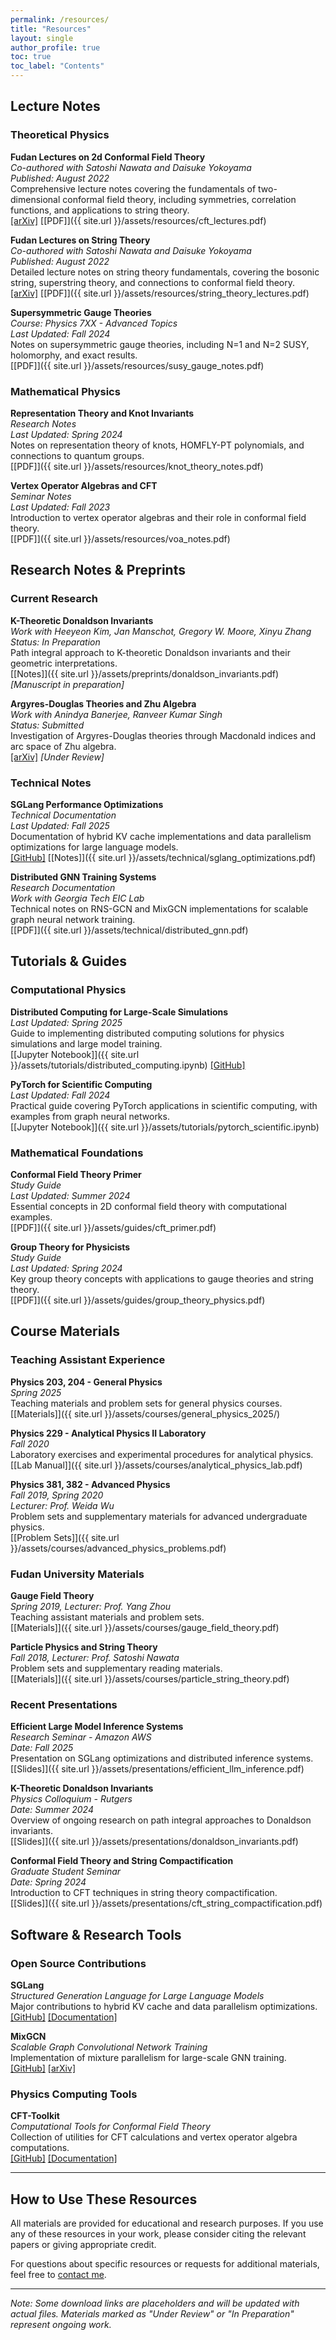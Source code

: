 ```yaml
---
permalink: /resources/
title: "Resources"
layout: single
author_profile: true
toc: true
toc_label: "Contents"
---
```


## Lecture Notes

### Theoretical Physics

**Fudan Lectures on 2d Conformal Field Theory**  
*Co-authored with Satoshi Nawata and Daisuke Yokoyama*  
*Published: August 2022*  
Comprehensive lecture notes covering the fundamentals of two-dimensional conformal field theory, including symmetries, correlation functions, and applications to string theory.  
[[arXiv]](https://arxiv.org/abs/2208.05180) [[PDF]]({{ site.url }}/assets/resources/cft_lectures.pdf)

**Fudan Lectures on String Theory**  
*Co-authored with Satoshi Nawata and Daisuke Yokoyama*  
*Published: August 2022*  
Detailed lecture notes on string theory fundamentals, covering the bosonic string, superstring theory, and connections to conformal field theory.  
[[arXiv]](https://arxiv.org/abs/2208.05179) [[PDF]]({{ site.url }}/assets/resources/string_theory_lectures.pdf)

**Supersymmetric Gauge Theories**  
*Course: Physics 7XX - Advanced Topics*  
*Last Updated: Fall 2024*  
Notes on supersymmetric gauge theories, including N=1 and N=2 SUSY, holomorphy, and exact results.  
[[PDF]]({{ site.url }}/assets/resources/susy_gauge_notes.pdf)

### Mathematical Physics

**Representation Theory and Knot Invariants**  
*Research Notes*  
*Last Updated: Spring 2024*  
Notes on representation theory of knots, HOMFLY-PT polynomials, and connections to quantum groups.  
[[PDF]]({{ site.url }}/assets/resources/knot_theory_notes.pdf)

**Vertex Operator Algebras and CFT**  
*Seminar Notes*  
*Last Updated: Fall 2023*  
Introduction to vertex operator algebras and their role in conformal field theory.  
[[PDF]]({{ site.url }}/assets/resources/voa_notes.pdf)

## Research Notes & Preprints

### Current Research

**K-Theoretic Donaldson Invariants**  
*Work with Heeyeon Kim, Jan Manschot, Gregory W. Moore, Xinyu Zhang*  
*Status: In Preparation*  
Path integral approach to K-theoretic Donaldson invariants and their geometric interpretations.  
[[Notes]]({{ site.url }}/assets/preprints/donaldson_invariants.pdf) *[Manuscript in preparation]*

**Argyres-Douglas Theories and Zhu Algebra**  
*Work with Anindya Banerjee, Ranveer Kumar Singh*  
*Status: Submitted*  
Investigation of Argyres-Douglas theories through Macdonald indices and arc space of Zhu algebra.  
[[arXiv]](https://arxiv.org/abs/2507.06294) *[Under Review]*

### Technical Notes

**SGLang Performance Optimizations**  
*Technical Documentation*  
*Last Updated: Fall 2025*  
Documentation of hybrid KV cache implementations and data parallelism optimizations for large language models.  
[[GitHub]](https://github.com/sgl-project/sglang) [[Notes]]({{ site.url }}/assets/technical/sglang_optimizations.pdf)

**Distributed GNN Training Systems**  
*Research Documentation*  
*Work with Georgia Tech EIC Lab*  
Technical notes on RNS-GCN and MixGCN implementations for scalable graph neural network training.  
[[PDF]]({{ site.url }}/assets/technical/distributed_gnn.pdf)

## Tutorials & Guides

### Computational Physics

**Distributed Computing for Large-Scale Simulations**  
*Last Updated: Spring 2025*  
Guide to implementing distributed computing solutions for physics simulations and large model training.  
[[Jupyter Notebook]]({{ site.url }}/assets/tutorials/distributed_computing.ipynb) [[GitHub]](https://github.com/RunkaiTao/distributed-physics)

**PyTorch for Scientific Computing**  
*Last Updated: Fall 2024*  
Practical guide covering PyTorch applications in scientific computing, with examples from graph neural networks.  
[[Jupyter Notebook]]({{ site.url }}/assets/tutorials/pytorch_scientific.ipynb)

### Mathematical Foundations

**Conformal Field Theory Primer**  
*Study Guide*  
*Last Updated: Summer 2024*  
Essential concepts in 2D conformal field theory with computational examples.  
[[PDF]]({{ site.url }}/assets/guides/cft_primer.pdf)

**Group Theory for Physicists**  
*Study Guide*  
*Last Updated: Spring 2024*  
Key group theory concepts with applications to gauge theories and string theory.  
[[PDF]]({{ site.url }}/assets/guides/group_theory_physics.pdf)

## Course Materials

### Teaching Assistant Experience

**Physics 203, 204 - General Physics**  
*Spring 2025*  
Teaching materials and problem sets for general physics courses.  
[[Materials]]({{ site.url }}/assets/courses/general_physics_2025/)

**Physics 229 - Analytical Physics II Laboratory**  
*Fall 2020*  
Laboratory exercises and experimental procedures for analytical physics.  
[[Lab Manual]]({{ site.url }}/assets/courses/analytical_physics_lab.pdf)

**Physics 381, 382 - Advanced Physics**  
*Fall 2019, Spring 2020*  
*Lecturer: Prof. Weida Wu*  
Problem sets and supplementary materials for advanced undergraduate physics.  
[[Problem Sets]]({{ site.url }}/assets/courses/advanced_physics_problems.pdf)

### Fudan University Materials

**Gauge Field Theory**  
*Spring 2019, Lecturer: Prof. Yang Zhou*  
Teaching assistant materials and problem sets.  
[[Materials]]({{ site.url }}/assets/courses/gauge_field_theory.pdf)

**Particle Physics and String Theory**  
*Fall 2018, Lecturer: Prof. Satoshi Nawata*  
Problem sets and supplementary reading materials.  
[[Materials]]({{ site.url }}/assets/courses/particle_string_theory.pdf)

### Recent Presentations

**Efficient Large Model Inference Systems**  
*Research Seminar - Amazon AWS*  
*Date: Fall 2025*  
Presentation on SGLang optimizations and distributed inference systems.  
[[Slides]]({{ site.url }}/assets/presentations/efficient_llm_inference.pdf)

**K-Theoretic Donaldson Invariants**  
*Physics Colloquium - Rutgers*  
*Date: Summer 2024*  
Overview of ongoing research on path integral approaches to Donaldson invariants.  
[[Slides]]({{ site.url }}/assets/presentations/donaldson_invariants.pdf)

**Conformal Field Theory and String Compactification**  
*Graduate Student Seminar*  
*Date: Spring 2024*  
Introduction to CFT techniques in string theory compactification.  
[[Slides]]({{ site.url }}/assets/presentations/cft_string_compactification.pdf)

## Software & Research Tools

### Open Source Contributions

**SGLang**  
*Structured Generation Language for Large Language Models*  
Major contributions to hybrid KV cache and data parallelism optimizations.  
[[GitHub]](https://github.com/sgl-project/sglang) [[Documentation]](https://sgl-project.github.io/docs)

**MixGCN**  
*Scalable Graph Convolutional Network Training*  
Implementation of mixture parallelism for large-scale GNN training.  
[[GitHub]](https://github.com/RunkaiTao/MixGCN) [[arXiv]](https://arxiv.org/abs/2501.01951)

### Physics Computing Tools

**CFT-Toolkit**  
*Computational Tools for Conformal Field Theory*  
Collection of utilities for CFT calculations and vertex operator algebra computations.  
[[GitHub]](https://github.com/RunkaiTao/cft-toolkit) [[Documentation]](https://cft-toolkit.readthedocs.io/)

---

## How to Use These Resources

All materials are provided for educational and research purposes. If you use any of these resources in your work, please consider citing the relevant papers or giving appropriate credit.

For questions about specific resources or requests for additional materials, feel free to [contact me](mailto:your.email@university.edu).

---

*Note: Some download links are placeholders and will be updated with actual files. Materials marked as "Under Review" or "In Preparation" represent ongoing work.*